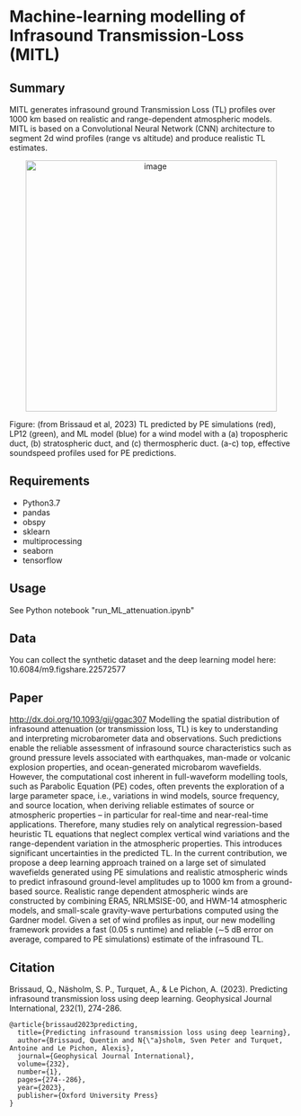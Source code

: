 # Machine-learning modelling of Infrasound Transmission-Loss (MITL)

## Summary
MITL generates infrasound ground Transmission Loss (TL) profiles over 1000 km based on realistic and range-dependent atmospheric models. MITL is based on a Convolutional Neural Network (CNN) architecture to segment 2d wind profiles (range vs altitude) and produce realistic TL estimates.
<p align="center">
<img width="447" alt="image" src="https://user-images.githubusercontent.com/6717390/230470859-6b097a03-076b-47db-87fd-91e46ce8514c.png">
</p>
Figure: (from Brissaud et al, 2023) TL predicted by PE simulations (red), LP12 (green), and ML model (blue) for a wind model with a (a) tropospheric duct, (b) stratospheric duct, and (c) thermospheric duct. (a-c) top, effective soundspeed profiles used for PE predictions.

## Requirements
- Python3.7
- pandas
- obspy
- sklearn
- multiprocessing
- seaborn
- tensorflow

## Usage
See Python notebook "run_ML_attenuation.ipynb"

## Data
You can collect the synthetic dataset and the deep learning model here: 10.6084/m9.figshare.22572577

## Paper 
http://dx.doi.org/10.1093/gji/ggac307
Modelling the spatial distribution of infrasound attenuation (or transmission loss, TL) is key to understanding and interpreting microbarometer data and observations. Such predictions enable the reliable assessment of infrasound source characteristics such as ground pressure levels associated with earthquakes, man-made or volcanic explosion properties, and ocean-generated microbarom wavefields. However, the computational cost inherent in full-waveform modelling tools, such as Parabolic Equation (PE) codes, often prevents the exploration of a large parameter space, i.e., variations in wind models, source frequency, and source location, when deriving reliable estimates of source or atmospheric properties – in particular for real-time and near-real-time applications. Therefore, many studies rely on analytical regression-based heuristic TL equations that neglect complex vertical wind variations and the range-dependent variation in the atmospheric properties. This introduces significant uncertainties in the predicted TL. In the current contribution, we propose a deep learning approach trained on a large set of simulated wavefields generated using PE simulations and realistic atmospheric winds to predict infrasound ground-level amplitudes up to 1000 km from a ground-based source. Realistic range dependent atmospheric winds are constructed by combining ERA5, NRLMSISE-00, and HWM-14 atmospheric models, and small-scale gravity-wave perturbations computed using the Gardner model. Given a set of wind profiles as input, our new modelling framework provides a fast (0.05 s runtime) and reliable (∼5 dB error on average, compared to PE simulations) estimate of the infrasound TL.

## Citation
Brissaud, Q., Näsholm, S. P., Turquet, A., & Le Pichon, A. (2023). Predicting infrasound transmission loss using deep learning. Geophysical Journal International, 232(1), 274-286.
```
@article{brissaud2023predicting,
  title={Predicting infrasound transmission loss using deep learning},
  author={Brissaud, Quentin and N{\"a}sholm, Sven Peter and Turquet, Antoine and Le Pichon, Alexis},
  journal={Geophysical Journal International},
  volume={232},
  number={1},
  pages={274--286},
  year={2023},
  publisher={Oxford University Press}
}
```
